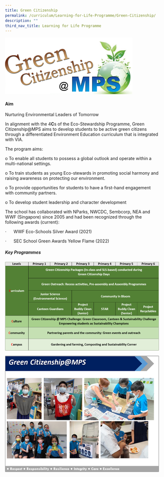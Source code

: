 ```yaml
---
title: Green Citizenship
permalink: /curriculum/Learning-for-Life-Programme/Green-Citizenship/
description: ""
third_nav_title: Learning for Life Programme
---
```

![](/images/Curriculum/gc1000.png)


#### **Aim** 
Nurturing Environmental Leaders of Tomorrow

In alignment with the 4**C**s of the Eco-Stewardship Programme, Green Citizenship@MPS aims to develop students to be active green citizens through a differentiated Environment Education curriculum that is integrated with VIA.

The program aims:

o To enable all students to possess a global outlook and operate within a multi-national settings.

o To train students as young Eco-stewards in promoting social harmony and raising awareness on protecting our environment.

o To provide opportunities for students to have a first-hand engagement with community partners.

o To develop student leadership and character development

The school has collaborated with NParks, NWCDC, Sembcorp, NEA and WWF (Singapore) since 2005 and had been recognized through the following awards (current):

·      WWF Eco-Schools Silver Award (2021)

·      SEC School Green Awards Yellow Flame (2022)



##### **Key Programmes**
![](/images/Curriculum/gc2000.png)

![](/images/Curriculum/gc3000.png)
